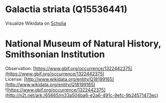 
Galactia striata (Q15536441)
============================
  
Visualize Wikidata on [Scholia](https://scholia.toolforge.org/taxon/Q15536441)
# National Museum of Natural History, Smithsonian Institution
  
Observation: [https://www.gbif.org/occurrence/1322442375](https://www.gbif.org/occurrence/1322442375)  
License: [http://www.wikidata.org/entity/Q18199165](http://www.wikidata.org/entity/Q18199165)  
![https://www.gbif.org/occurrence/1322442375](http://n2t.net/ark:/65665/m33a504ba6-e2a6-491c-9efc-9b24571473ec)